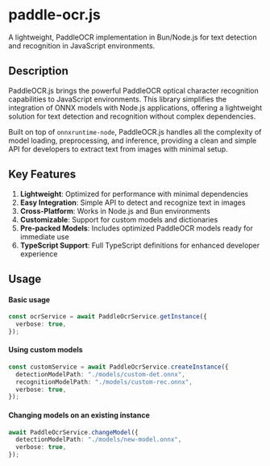 # paddle-ocr.js

A lightweight, PaddleOCR implementation in Bun/Node.js for text detection and recognition in JavaScript environments.

## Description

PaddleOCR.js brings the powerful PaddleOCR optical character recognition capabilities to JavaScript environments. This library simplifies the integration of ONNX models with Node.js applications, offering a lightweight solution for text detection and recognition without complex dependencies.

Built on top of `onnxruntime-node`, PaddleOCR.js handles all the complexity of model loading, preprocessing, and inference, providing a clean and simple API for developers to extract text from images with minimal setup.

## Key Features

1. **Lightweight**: Optimized for performance with minimal dependencies
2. **Easy Integration**: Simple API to detect and recognize text in images
3. **Cross-Platform**: Works in Node.js and Bun environments
4. **Customizable**: Support for custom models and dictionaries
5. **Pre-packed Models**: Includes optimized PaddleOCR models ready for immediate use
6. **TypeScript Support**: Full TypeScript definitions for enhanced developer experience

## Usage

#### Basic usage

```ts
const ocrService = await PaddleOcrService.getInstance({
  verbose: true,
});
```

#### Using custom models

```ts
const customService = await PaddleOcrService.createInstance({
  detectionModelPath: "./models/custom-det.onnx",
  recognitionModelPath: "./models/custom-rec.onnx",
  verbose: true,
});
```

#### Changing models on an existing instance

```ts
await PaddleOcrService.changeModel({
  detectionModelPath: "./models/new-model.onnx",
  verbose: true,
});
```
